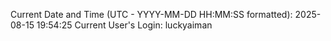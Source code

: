 Current Date and Time (UTC - YYYY-MM-DD HH:MM:SS formatted): 2025-08-15 19:54:25
Current User's Login: luckyaiman
